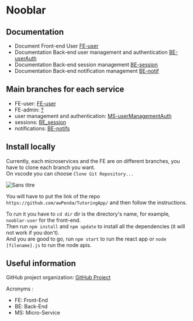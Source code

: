 # Nooblar

## Documentation
- Document Front-end User [FE-user](./Documentation/FE-user.md)
- Documentation Back-end user management and authentication [BE-userAuth](./Documentation/BE-userAuth.md)
- Documentation Back-end session management [BE-session](./Documentation/BE-session.md)
- Documentation Back-end notification management [BE-notif](./Documentation/BE-notif.md)

## Main branches for each service

- FE-user: [FE-user](https://github.com/awPenda/TutoringApp/tree/FE-user)
- FE-admin: [?]()
- user management and authentication: [MS-userManagementAuth](https://github.com/awPenda/TutoringApp/tree/MS-userManagementAuth)
- sessions: [BE_session](https://github.com/awPenda/tutoringapp/tree/BE_session)
- notifications: [BE-notifs](https://github.com/awPenda/tutoringapp/tree/BE-notif)

## Install locally
Currently, each microservices and the FE are on different branches, you have to clone each branch you want.  
On vscode you can choose `Clone Git Repository...`  

![Sans titre](https://github.com/awPenda/TutoringApp/assets/56393986/a74faaea-9d8f-4cb5-9c7b-678179ba399b)  

You will have to put the link of the repo `https://github.com/awPenda/TutoringApp/` and then follow the instructions.  

To run it you have to `cd dir` dir is the directory's name, for example, `nooblar-user` for the front-end.  
Then run `npm install` and `npm update` to install all the dependencies (it will not work if you don't).  
And you are good to go, run  `npm start` to run the react app or `node [filename].js` to run the node apis.




## Useful information

GitHub project organization: [GitHub Project](https://github.com/users/awPenda/projects/3)


Acronyms : 
- FE: Front-End
- BE: Back-End
- MS: Micro-Service

